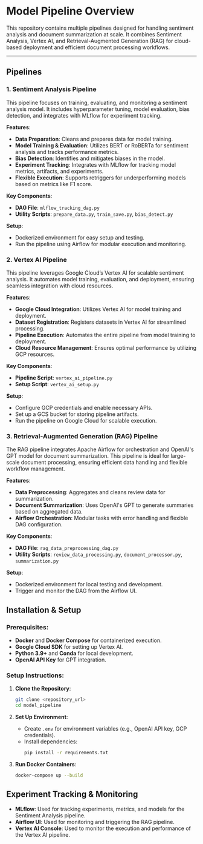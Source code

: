 # Model Pipeline Overview

This repository contains multiple pipelines designed for handling sentiment analysis and document summarization at scale. It combines Sentiment Analysis, Vertex AI, and Retrieval-Augmented Generation (RAG) for cloud-based deployment and efficient document processing workflows.

---

## Pipelines

### 1. Sentiment Analysis Pipeline

This pipeline focuses on training, evaluating, and monitoring a sentiment analysis model. It includes hyperparameter tuning, model evaluation, bias detection, and integrates with MLflow for experiment tracking.

**Features**:
- **Data Preparation**: Cleans and prepares data for model training.
- **Model Training & Evaluation**: Utilizes BERT or RoBERTa for sentiment analysis and tracks performance metrics.
- **Bias Detection**: Identifies and mitigates biases in the model.
- **Experiment Tracking**: Integrates with MLflow for tracking model metrics, artifacts, and experiments.
- **Flexible Execution**: Supports retriggers for underperforming models based on metrics like F1 score.

**Key Components**:
- **DAG File**: `mlflow_tracking_dag.py`
- **Utility Scripts**: `prepare_data.py`, `train_save.py`, `bias_detect.py`

**Setup**:
- Dockerized environment for easy setup and testing.
- Run the pipeline using Airflow for modular execution and monitoring.

### 2. Vertex AI Pipeline

This pipeline leverages Google Cloud’s Vertex AI for scalable sentiment analysis. It automates model training, evaluation, and deployment, ensuring seamless integration with cloud resources.

**Features**:
- **Google Cloud Integration**: Utilizes Vertex AI for model training and deployment.
- **Dataset Registration**: Registers datasets in Vertex AI for streamlined processing.
- **Pipeline Execution**: Automates the entire pipeline from model training to deployment.
- **Cloud Resource Management**: Ensures optimal performance by utilizing GCP resources.

**Key Components**:
- **Pipeline Script**: `vertex_ai_pipeline.py`
- **Setup Script**: `vertex_ai_setup.py`

**Setup**:
- Configure GCP credentials and enable necessary APIs.
- Set up a GCS bucket for storing pipeline artifacts.
- Run the pipeline on Google Cloud for scalable execution.

### 3. Retrieval-Augmented Generation (RAG) Pipeline

The RAG pipeline integrates Apache Airflow for orchestration and OpenAI's GPT model for document summarization. This pipeline is ideal for large-scale document processing, ensuring efficient data handling and flexible workflow management.

**Features**:
- **Data Preprocessing**: Aggregates and cleans review data for summarization.
- **Document Summarization**: Uses OpenAI's GPT to generate summaries based on aggregated data.
- **Airflow Orchestration**: Modular tasks with error handling and flexible DAG configuration.

**Key Components**:
- **DAG File**: `rag_data_preprocessing_dag.py`
- **Utility Scripts**: `review_data_processing.py`, `document_processor.py`, `summarization.py`

**Setup**:
- Dockerized environment for local testing and development.
- Trigger and monitor the DAG from the Airflow UI.



## Installation & Setup

### Prerequisites:

- **Docker** and **Docker Compose** for containerized execution.
- **Google Cloud SDK** for setting up Vertex AI.
- **Python 3.9+** and **Conda** for local development.
- **OpenAI API Key** for GPT integration.

### Setup Instructions:

1. **Clone the Repository**:
   ```bash
   git clone <repository_url>
   cd model_pipeline
   ```

2. **Set Up Environment**:
   - Create `.env` for environment variables (e.g., OpenAI API key, GCP credentials).
   - Install dependencies:
     ```bash
     pip install -r requirements.txt
     ```

3. **Run Docker Containers**:
   ```bash
   docker-compose up --build
   ```

## Experiment Tracking & Monitoring

- **MLflow**: Used for tracking experiments, metrics, and models for the Sentiment Analysis pipeline.
- **Airflow UI**: Used for monitoring and triggering the RAG pipeline.
- **Vertex AI Console**: Used to monitor the execution and performance of the Vertex AI pipeline.
